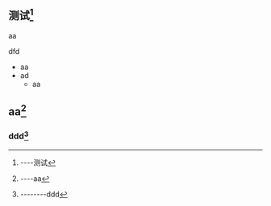 ## 测试[^测试]
[^测试]: ----测试

aa

dfd

- aa
- ad
  - aa

## aa[^aa]
[^aa]: ----aa

### ddd[^ddd]
[^ddd]: --------ddd
